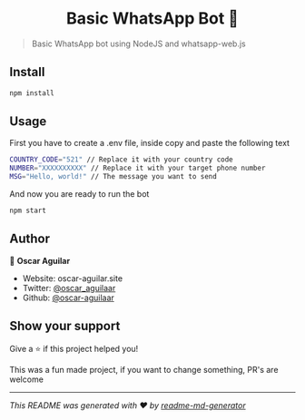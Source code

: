 <h1 align="center">Basic WhatsApp Bot 👋</h1>

> Basic WhatsApp bot using NodeJS and whatsapp-web.js

## Install

```sh
npm install
```

## Usage

First you have to create a .env file, inside copy and paste the following text

```sh
COUNTRY_CODE="521" // Replace it with your country code
NUMBER="XXXXXXXXXX" // Replace it with your target phone number
MSG="Hello, world!" // The message you want to send
```

And now you are ready to run the bot

```sh
npm start
```

## Author

👤 **Oscar Aguilar**

- Website: oscar-aguilar.site
- Twitter: [@oscar_aguilaar](https://twitter.com/oscar_aguilaar)
- Github: [@oscar-aguilaar](https://github.com/oscar-aguilaar)

## Show your support

Give a ⭐️ if this project helped you!

This was a fun made project, if you want to change something, PR's are welcome

---

_This README was generated with ❤️ by [readme-md-generator](https://github.com/kefranabg/readme-md-generator)_
